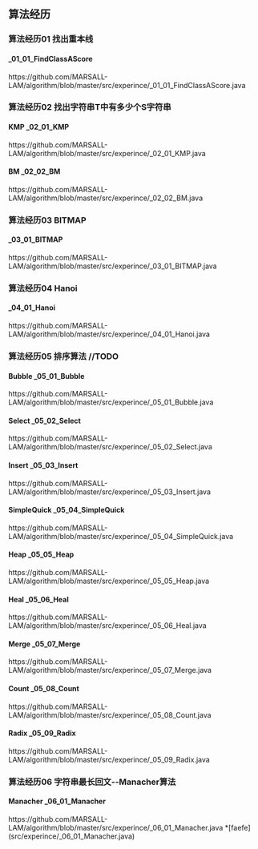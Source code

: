 <H2>算法经历</H2>
<H3>算法经历01 找出重本线</H3> 
    <H4>_01_01_FindClassAScore</H4> https://github.com/MARSALL-LAM/algorithm/blob/master/src/experince/_01_01_FindClassAScore.java
<H3>算法经历02 找出字符串T中有多少个S字符串</H3>
    <H4> KMP _02_01_KMP</H4> https://github.com/MARSALL-LAM/algorithm/blob/master/src/experince/_02_01_KMP.java 
    <H4> BM _02_02_BM </H4>https://github.com/MARSALL-LAM/algorithm/blob/master/src/experince/_02_02_BM.java
<H3>算法经历03 BITMAP</H3> 
    <H4>_03_01_BITMAP</H4> https://github.com/MARSALL-LAM/algorithm/blob/master/src/experince/_03_01_BITMAP.java
<H3>算法经历04 Hanoi</H3> 
    <H4>_04_01_Hanoi</H4> https://github.com/MARSALL-LAM/algorithm/blob/master/src/experince/_04_01_Hanoi.java
<H3>算法经历05 排序算法 //TODO</H3>
    <H4> Bubble _05_01_Bubble</H4> https://github.com/MARSALL-LAM/algorithm/blob/master/src/experince/_05_01_Bubble.java
    <H4> Select _05_02_Select</H4> https://github.com/MARSALL-LAM/algorithm/blob/master/src/experince/_05_02_Select.java
    <H4> Insert _05_03_Insert </H4>https://github.com/MARSALL-LAM/algorithm/blob/master/src/experince/_05_03_Insert.java
    <H4> SimpleQuick _05_04_SimpleQuick</H4> https://github.com/MARSALL-LAM/algorithm/blob/master/src/experince/_05_04_SimpleQuick.java
    <H4> Heap _05_05_Heap</H4> https://github.com/MARSALL-LAM/algorithm/blob/master/src/experince/_05_05_Heap.java
    <H4> Heal _05_06_Heal</H4> https://github.com/MARSALL-LAM/algorithm/blob/master/src/experince/_05_06_Heal.java
    <H4> Merge _05_07_Merge</H4> https://github.com/MARSALL-LAM/algorithm/blob/master/src/experince/_05_07_Merge.java
    <H4> Count _05_08_Count</H4> https://github.com/MARSALL-LAM/algorithm/blob/master/src/experince/_05_08_Count.java
    <H4> Radix _05_09_Radix</H4> https://github.com/MARSALL-LAM/algorithm/blob/master/src/experince/_05_09_Radix.java
<H3>算法经历06 字符串最长回文--Manacher算法</H3>
    <H4> Manacher _06_01_Manacher</H4> https://github.com/MARSALL-LAM/algorithm/blob/master/src/experince/_06_01_Manacher.java
*[faefe](src/experince/_06_01_Manacher.java)